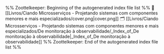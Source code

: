 %% Zoottelkeeper: Beginning of the autogenerated index file list  %%
📄 [[Livros/Ciando Microsserviços - Projetando sistemas com componentes menores e mais especializados/cover.png|cover.png]]
🗂️ [[Livros/Ciando Microsserviços - Projetando sistemas com componentes menores e mais especializados/De monitoração à observabilidade/_Index_of_De monitoração à observabilidade|_Index_of_De monitoração à observabilidade]]
%% Zoottelkeeper: End of the autogenerated index file list  %%
